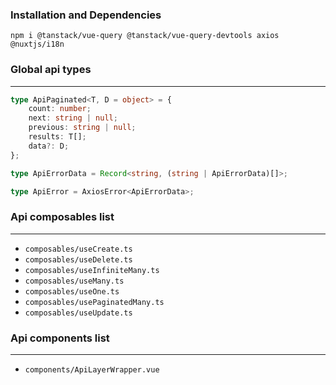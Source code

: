 ### Installation and Dependencies

`npm i @tanstack/vue-query @tanstack/vue-query-devtools axios @nuxtjs/i18n`

### Global api types

---

```typescript
type ApiPaginated<T, D = object> = {
    count: number;
    next: string | null;
    previous: string | null;
    results: T[];
    data?: D;
};

type ApiErrorData = Record<string, (string | ApiErrorData)[]>;

type ApiError = AxiosError<ApiErrorData>;
```

### Api composables list

---

- `composables/useCreate.ts`
- `composables/useDelete.ts`
- `composables/useInfiniteMany.ts`
- `composables/useMany.ts`
- `composables/useOne.ts`
- `composables/usePaginatedMany.ts`
- `composables/useUpdate.ts`

### Api components list

---

- `components/ApiLayerWrapper.vue`

